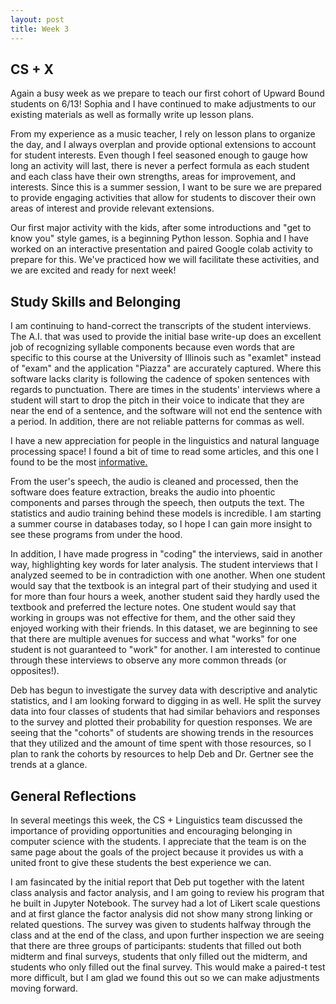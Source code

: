 ```yaml
---
layout: post
title: Week 3
---
```


## CS + X
Again a busy week as we prepare to teach our first cohort of Upward Bound students on 6/13! Sophia and I have continued to make adjustments to our existing materials as well as formally write up lesson plans. 

From my experience as a music teacher, I rely on lesson plans to organize the day, and I always overplan and provide optional extensions to account for student interests. Even though I feel seasoned enough to gauge how long an activity will last, there is never a perfect formula as each student and each class have their own strengths, areas for improvement, and interests. Since this is a summer session, I want to be sure we are prepared to provide engaging activities that allow for students to discover their own areas of interest and provide relevant extensions. 

Our first major activity with the kids, after some introductions and "get to know you" style games, is a beginning Python lesson. Sophia and I have worked on an interactive presentation and paired Google colab activity to prepare for this. We've practiced how we will facilitate these activities, and we are excited and ready for next week!


## Study Skills and Belonging
I am continuing to hand-correct the transcripts of the student interviews. The A.I. that was used to provide the initial base write-up does an excellent job of recognizing syllable components because even words that are specific to this course at the University of Illinois such as "examlet" instead of "exam" and the application "Piazza" are accurately captured. Where this software lacks clarity is following the cadence of spoken sentences with regards to punctuation. There are times in the students' interviews where a student will start to drop the pitch in their voice to indicate that they are near the end of a sentence, and the software will not end the sentence with a period. In addition, there are not reliable patterns for commas as well. 

I have a new appreciation for people in the linguistics and natural language processing space! I found a bit of time to read some articles, and this one I found to be the most [informative.](https://www.scaler.com/topics/speech-recognition-in-ai/)

From the user's speech, the audio is cleaned and processed, then the software does feature extraction, breaks the audio into phoentic components and parses through the speech, then outputs the text. The statistics and audio training behind these models is incredible. I am starting a summer course in databases today, so I hope I can gain more insight to see these programs from under the hood.

In addition, I have made progress in "coding" the interviews, said in another way, highlighting key words for later analysis. The student interviews that I analyzed seemed to be in contradiction with one another. When one student would say that the textbook is an integral part of their studying and used it for more than four hours a week, another student said they hardly used the textbook and preferred the lecture notes. One student would say that working in groups was not effective for them, and the other said they enjoyed working with their friends. In this dataset, we are beginning to see that there are multiple avenues for success and what "works" for one student is not guaranteed to "work" for another. I am interested to continue through these interviews to observe any more common threads (or opposites!).

Deb has begun to investigate the survey data with descriptive and analytic statistics, and I am looking forward to digging in as well. He split the survey data into four classes of students that had similar behaviors and responses to the survey and plotted their probability for question responses. We are seeing that the "cohorts" of students are showing trends in the resources that they utilized and the amount of time spent with those resources, so I plan to rank the cohorts by resources to help Deb and Dr. Gertner see the trends at a glance.

## General Reflections
In several meetings this week, the CS + Linguistics team discussed the importance of providing opportunities and encouraging belonging in computer science with the students. I appreciate that the team is on the same page about the goals of the project because it provides us with a united front to give these students the best experience we can.

I am fasincated by the initial report that Deb put together with the latent class analysis and factor analysis, and I am going to review his program that he built in Jupyter Notebook. The survey had a lot of Likert scale questions and at first glance the factor analysis did not show many strong linking or related questions. The survey was given to students halfway through the class and at the end of the class, and upon further inspection we are seeing that there are three groups of participants: students that filled out both midterm and final surveys, students that only filled out the midterm, and students who only filled out the final survey. This would make a paired-t test more difficult, but I am glad we found this out so we can make adjustments moving forward.


